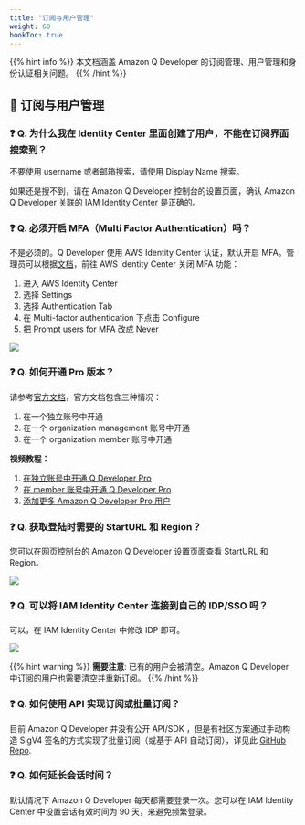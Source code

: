 ```yaml
---
title: "订阅与用户管理"
weight: 60
bookToc: true
---
```


{{% hint info %}}
本文档涵盖 Amazon Q Developer 的订阅管理、用户管理和身份认证相关问题。
{{% /hint %}}

## **👥 订阅与用户管理**

### **❓ Q. 为什么我在 Identity Center 里面创建了用户，不能在订阅界面搜索到？**

不要使用 username 或者邮箱搜索，请使用 Display Name 搜索。

如果还是搜不到，请在 Amazon Q Developer 控制台的设置页面，确认 Amazon Q Developer 关联的 IAM Identity Center 是正确的。

### **❓ Q. 必须开启 MFA（Multi Factor Authentication）吗？**

不是必须的。Q Developer 使用 AWS Identity Center 认证，默认开启 MFA。管理员可以根据[文档](https://docs.aws.amazon.com/singlesignon/latest/userguide/mfa-getting-started.html)，前往 AWS Identity Center 关闭 MFA 功能：

1. 进入 AWS Identity Center
2. 选择 Settings
3. 选择 Authentication Tab
4. 在 Multi-factor authentication 下点击 Configure
5. 把 Prompt users for MFA 改成 Never

![](/book-of-kiro/images/q_dev/disable_mfa.png)

### **❓ Q. 如何开通 Pro 版本？**

请参考[官方文档](https://docs.aws.amazon.com/amazonq/latest/qdeveloper-ug/deployment-options.html)，官方文档包含三种情况：

1. 在一个独立账号中开通
2. 在一个 organization management 账号中开通
3. 在一个 organization member 账号中开通

**视频教程：**

1. [在独立账号中开通 Q Developer Pro](https://www.bilibili.com/video/BV1ohghzZEqJ/?share_source=copy_web&vd_source=90c9e03ce2e772d5bae43b0d9e504a7e)
2. [在 member 账号中开通 Q Developer Pro](https://www.bilibili.com/video/BV1HsXeYuE3U/?share_source=copy_web&vd_source=90c9e03ce2e772d5bae43b0d9e504a7e)
3. [添加更多 Amazon Q Developer Pro 用户](https://www.bilibili.com/video/BV1BaXeYeEe9/?vd_source=80c2d161264f9f6c3c6a4d42afc43ab2)

### **❓ Q. 获取登陆时需要的 StartURL 和 Region？**

您可以在网页控制台的 Amazon Q Developer 设置页面查看 StartURL 和 Region。

![](/book-of-kiro/images/q_dev/find_url.png)

### **❓ Q. 可以将 IAM Identity Center 连接到自己的 IDP/SSO 吗？**

可以，在 IAM Identity Center 中修改 IDP 即可。

![](/book-of-kiro/images/q_dev/connect_idp.png)

{{% hint warning %}}
**需要注意**: 已有的用户会被清空。Amazon Q Developer 中订阅的用户也需要清空并重新订阅。
{{% /hint %}}

### **❓ Q. 如何使用 API 实现订阅或批量订阅？**

目前 Amazon Q Developer 并没有公开 API/SDK ，但是有社区方案通过手动构造 SigV4 签名的方式实现了批量订阅（或基于 API 自动订阅），详见此 [GitHub Repo](https://github.com/DiscreteTom/kiro-batch-register/).

### **❓ Q. 如何延长会话时间？**

默认情况下 Amazon Q Developer 每天都需要登录一次。您可以在 IAM Identity Center 中设置会话有效时间为 90 天，来避免频繁登录。
